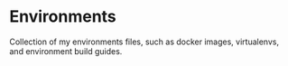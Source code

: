 # Environments
Collection of my environments files, such as docker images, virtualenvs, and environment build guides.
